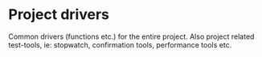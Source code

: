 # Project drivers
Common drivers (functions etc.) for the entire project. Also project related test-tools, ie: stopwatch, confirmation tools, performance tools etc.
